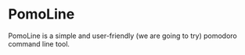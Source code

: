 # PomoLine 
PomoLine is a simple and user-friendly (we are going to try) pomodoro command line tool.
